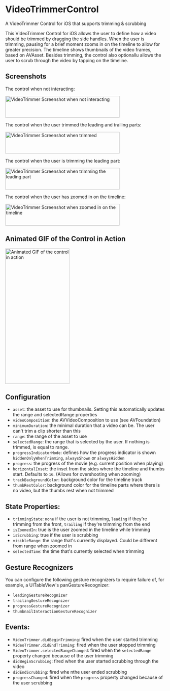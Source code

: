 # VideoTrimmerControl
A VideoTrimmer Control for iOS that supports trimming & scrubbing

This VideoTrimmer Control for iOS allows the user to define how a video should be trimmed by dragging the side handles. When the user is trimming, pausing for a brief moment zooms in on the timeline to allow for greater precision.  The timeline shows thumbnails of the video frames, based on AVAsset.  Besides trimming, the control also optionallu allows the user to scrub through the video by tapping on the timeline.

## Screenshots

The control when not interacting:

<img src="https://user-images.githubusercontent.com/168214/94257068-09b8bd00-ff2b-11ea-836a-071299aac2b8.png" width="360" height="68" alt="VideoTrimmer Screenshot when not interacting">

The control when the user trimmed the leading and trailing parts:

<img src="https://user-images.githubusercontent.com/168214/94257062-07566300-ff2b-11ea-9cc8-07b80e6ac2d2.png" width="360" height="68" alt="VideoTrimmer Screenshot when trimmed">

The control when the user is trimming the leading part:

<img src="https://user-images.githubusercontent.com/168214/94257056-058c9f80-ff2b-11ea-9592-3d4e5f5b44ff.png" width="360" height="68" alt="VideoTrimmer Screenshot when trimming the leading part">

The control when the user has zoomed in on the timeline:

<img src="https://user-images.githubusercontent.com/168214/94257066-08879000-ff2b-11ea-9d18-8d27a3931b83.png" width="360" height="68" alt="VideoTrimmer Screenshot when zoomed in on the timeline">

## Animated GIF of the Control in Action
<img src="https://user-images.githubusercontent.com/168214/94281715-44cce780-ff4f-11ea-946e-5162cd26ada7.gif" width="202" height="425" alt="Animated GIF of the control in action">


## Configuration
 - `asset`: the asset to use for thumbnails. Setting this automatically updates the range and selectedRange properties
 - `videoComposition`: the AVVideoComposition to use (see AVFoundation)
 -  `minimumDuration`: the minimal duration that a video can be. The user can't trim a clip shorter than this
 -  `range`: the range of the asset to use
 - `selectedRange`: the range that is selected by the user. If nothing is trimmed, is equal to range.
 - `progressIndicatorMode`: defines how the progress indicator is shown `hiddenOnlyWhenTrimming`, `alwaysShown` or `alwaysHidden`
 - `progress`: the progress of the movie (e.g. current position when playing)
 - `horizontalInset`: the inset from the sides where the timeline and thumbs start. Defaults to `16`. (Allows for overshooting when zooming)
 - `trackBackgroundColor`: background color for the timeline track
 - `thumbRestColor`: background color for the timeline parts where there is no video, but the thumbs rest when not trimmed

## State Properties:
 - `trimmingState`: `none` if the user is not trimming, `leading` if they're trimming from the front, `trailing` if they're trimming from the end
 - `isZoomedIn`: true is the user zoomed in the timeline while trimming
 - `isScrubbing`: true if the user is scrubbing
 - `visibleRange`: the range that's currently displayed. Could be different from range when zoomed in
 - `selectedTime`: the time that's currently selected when trimming

## Gesture Recognizers
You can configure the following gesture recognizers to require failure of, for example, a UITableView's panGestureRecognizer:
 - `leadingGestureRecognizer`
 - `trailingGestureRecognizer`
 - `progressGestureRecognizer`
 - `thumbnailInteractionGestureRecognizer`

## Events:
 - `VideoTrimmer.didBeginTrimming`: fired when the user started trimming
 - `VideoTrimmer.didEndTrimming`: fired when the user stopped trimming
 - `VideoTrimmer.selectedRangeChanged`: fired when the `selectedRange` property changed because of the user trimming
 - `didBeginScrubbing`: fired when the user started scrubbing through the video
 - `didEndScrubbing`: fired whe nthe user ended scrubbing
 - `progressChanged`: fired when the `progress` property changed because of the user scrubbing
